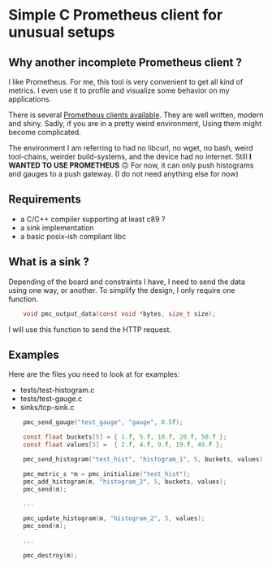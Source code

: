 # Simple C Prometheus client for unusual setups


## Why another incomplete Prometheus client ?

I like Prometheus. For me, this tool is very convenient to get all kind
of metrics. I even use it to profile and visualize some behavior on my
applications.

There is several [Prometheus clients available](
https://prometheus.io/docs/instrumenting/clientlibs/).
They are well written, modern and shiny.
Sadly, if you are in a pretty weird environment, Using them might become
complicated.

The environment I am referring to had no libcurl, no wget, no bash,
weird tool-chains, weirder build-systems, and the device had no internet.
Still **I WANTED TO USE PROMETHEUS** 🙃
For now, it can only push histograms and gauges to a push gateway. (I do not
need anything else for now)

## Requirements

- a C/C++ compiler supporting at least c89 ?
- a sink implementation
- a basic posix-ish compliant libc

## What is a sink ?

Depending of the board and constraints I have, I need to send the data using
one way, or another.
To simplify the design, I only require one function.

```c
    void pmc_output_data(const void *bytes, size_t size);
```

I will use this function to send the HTTP request.


## Examples

Here are the files you need to look at for examples:

- tests/test-histogram.c
- tests/test-gauge.c
- sinks/tcp-sink.c

```c
    pmc_send_gauge("test_gauge", "gauge", 0.5f);
```

```c
    const float buckets[5] = { 1.f, 5.f, 10.f, 20.f, 50.f };
    const float values[5] =  { 2.f, 4.f, 9.f, 19.f, 49.f };

    pmc_send_histogram("test_hist", "histogram_1", 5, buckets, values);
```

```c
    pmc_metric_s *m = pmc_initialize("test_hist");
    pmc_add_histogram(m, "histogram_2", 5, buckets, values);
    pmc_send(m);

    ...

    pmc_update_histogram(m, "histogram_2", 5, values);
    pmc_send(m);

    ...

    pmc_destroy(m);
```
